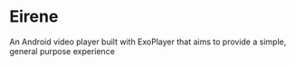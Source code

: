 # Eirene
An Android video player built with ExoPlayer that aims to provide a simple, general purpose experience
